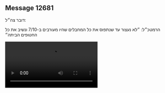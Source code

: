 ## Message 12681

דובר צה״ל: 

הרמטכ״ל: ״לא נעצור עד שנתפוס את כל המחבלים שהיו מעורבים ב-7/10 ונשיב את כל החטופים הביתה״

![Video](https://data.iron-swords.co.il/2024/October/17/https://data.iron-swords.co.il/2024/October/17/12681/12681_media.mp4)
